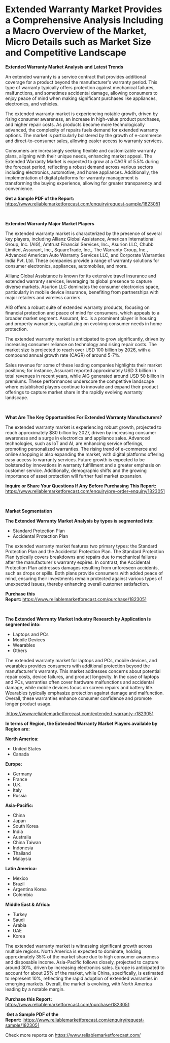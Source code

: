 <p><h1>Extended Warranty Market Provides a Comprehensive Analysis Including a Macro Overview of the Market, Micro Details such as Market Size and Competitive Landscape</h1></p><p><strong>Extended Warranty Market Analysis and Latest Trends</strong></p>
<p><p>An extended warranty is a service contract that provides additional coverage for a product beyond the manufacturer's warranty period. This type of warranty typically offers protection against mechanical failures, malfunctions, and sometimes accidental damage, allowing consumers to enjoy peace of mind when making significant purchases like appliances, electronics, and vehicles.</p><p>The extended warranty market is experiencing notable growth, driven by rising consumer awareness, an increase in high-value product purchases, and higher repair costs. As products become more technologically advanced, the complexity of repairs fuels demand for extended warranty options. The market is particularly bolstered by the growth of e-commerce and direct-to-consumer sales, allowing easier access to warranty services. </p><p>Consumers are increasingly seeking flexible and customizable warranty plans, aligning with their unique needs, enhancing market appeal. The Extended Warranty Market is expected to grow at a CAGR of 5.5% during the forecast period, reflecting a robust demand across various sectors including electronics, automotive, and home appliances. Additionally, the implementation of digital platforms for warranty management is transforming the buying experience, allowing for greater transparency and convenience.</p></p>
<p><strong>Get a Sample PDF of the Report:&nbsp;</strong> <a href="https://www.reliablemarketforecast.com/enquiry/request-sample/1823051?utm_campaign=2314&utm_medium=2&utm_source=Github&utm_content=ia&utm_term=09032025&utm_id=extended-warranty">https://www.reliablemarketforecast.com/enquiry/request-sample/1823051</a></p>
<p>&nbsp;</p>
<p><strong>Extended Warranty Major Market Players</strong></p>
<p><p>The extended warranty market is characterized by the presence of several key players, including Allianz Global Assistance, American International Group, Inc. (AIG), Amtrust Financial Services, Inc., Asurion LLC, Chubb Limited, Assurant, Inc., SquareTrade, Inc., The Warranty Group, Inc., Advanced American Auto Warranty Services LLC, and Corporate Warranties India Pvt. Ltd. These companies provide a range of warranty solutions for consumer electronics, appliances, automobiles, and more.</p><p>Allianz Global Assistance is known for its extensive travel insurance and extended warranty services, leveraging its global presence to capture diverse markets. Asurion LLC dominates the consumer electronics space, particularly in mobile device insurance, benefiting from partnerships with major retailers and wireless carriers.</p><p>AIG offers a robust suite of extended warranty products, focusing on financial protection and peace of mind for consumers, which appeals to a broader market segment. Assurant, Inc. is a prominent player in housing and property warranties, capitalizing on evolving consumer needs in home protection.</p><p>The extended warranty market is anticipated to grow significantly, driven by increasing consumer reliance on technology and rising repair costs. The market size is projected to reach over USD 100 billion by 2026, with a compound annual growth rate (CAGR) of around 5-7%.</p><p>Sales revenue for some of these leading companies highlights their market positions; for instance, Assurant reported approximately USD 3 billion in total revenues in recent years, while AIG generated around USD 50 billion in premiums. These performances underscore the competitive landscape where established players continue to innovate and expand their product offerings to capture market share in the rapidly evolving warranty landscape.</p></p>
<p>&nbsp;</p>
<p><strong>What Are The Key Opportunities For Extended Warranty Manufacturers?</strong></p>
<p><p>The extended warranty market is experiencing robust growth, projected to reach approximately $80 billion by 2027, driven by increasing consumer awareness and a surge in electronics and appliance sales. Advanced technologies, such as IoT and AI, are enhancing service offerings, promoting personalized warranties. The rising trend of e-commerce and online shopping is also expanding the market, with digital platforms offering easy access to warranty services. Future growth is expected to be bolstered by innovations in warranty fulfillment and a greater emphasis on customer service. Additionally, demographic shifts and the growing importance of asset protection will further fuel market expansion.</p></p>
<p><strong>Inquire or Share Your Questions If Any Before Purchasing This Report:</strong> <a href="https://www.reliablemarketforecast.com/enquiry/pre-order-enquiry/1823051?utm_campaign=2314&utm_medium=2&utm_source=Github&utm_content=ia&utm_term=09032025&utm_id=extended-warranty">https://www.reliablemarketforecast.com/enquiry/pre-order-enquiry/1823051</a></p>
<p>&nbsp;</p>
<p><strong>Market Segmentation</strong></p>
<p><strong>The Extended Warranty Market Analysis by types is segmented into:</strong></p>
<p><ul><li>Standard Protection Plan</li><li>Accidental Protection Plan</li></ul></p>
<p><p>The extended warranty market features two primary types: the Standard Protection Plan and the Accidental Protection Plan. The Standard Protection Plan typically covers breakdowns and repairs due to mechanical failures after the manufacturer's warranty expires. In contrast, the Accidental Protection Plan addresses damages resulting from unforeseen accidents, such as drops or spills. Both plans provide consumers with added peace of mind, ensuring their investments remain protected against various types of unexpected issues, thereby enhancing overall customer satisfaction.</p></p>
<p><strong>Purchase this Report:&nbsp;</strong><a href="https://www.reliablemarketforecast.com/purchase/1823051?utm_campaign=2314&utm_medium=2&utm_source=Github&utm_content=ia&utm_term=09032025&utm_id=extended-warranty">https://www.reliablemarketforecast.com/purchase/1823051</a></p>
<p>&nbsp;</p>
<p><strong>The Extended Warranty Market Industry Research by Application is segmented into:</strong></p>
<p><ul><li>Laptops and PCs</li><li>Mobile Devices</li><li>Wearables</li><li>Others</li></ul></p>
<p><p>The extended warranty market for laptops and PCs, mobile devices, and wearables provides consumers with additional protection beyond the manufacturer's warranty. This market addresses concerns about potential repair costs, device failures, and product longevity. In the case of laptops and PCs, warranties often cover hardware malfunctions and accidental damage, while mobile devices focus on screen repairs and battery life. Wearables typically emphasize protection against damage and malfunction. Overall, these warranties enhance consumer confidence and promote longer product usage.</p></p>
<p><a href="https://www.reliablemarketforecast.com/extended-warranty-r1823051?utm_campaign=2314&utm_medium=2&utm_source=Github&utm_content=ia&utm_term=09032025&utm_id=extended-warranty">&nbsp;https://www.reliablemarketforecast.com/extended-warranty-r1823051</a></p>
<p><strong>In terms of Region, the Extended Warranty Market Players available by Region are:</strong></p>
<p>
    <p> <strong> North America: </strong>
        <ul>
            <li>United States</li>
            <li>Canada</li>
        </ul>
        </p> 
    <p> <strong> Europe: </strong>
        <ul>
            <li>Germany</li>
            <li>France</li>
            <li>U.K.</li>
            <li>Italy</li>
            <li>Russia</li>
        </ul>
        </p> 
    <p> <strong> Asia-Pacific: </strong>
        <ul>
            <li>China</li>
            <li>Japan</li>
            <li>South Korea</li>
            <li>India</li>
            <li>Australia</li>
            <li>China Taiwan</li>
            <li>Indonesia</li>
            <li>Thailand</li>
            <li>Malaysia</li>
        </ul>
        </p> 
    <p> <strong> Latin America: </strong>
        <ul>
            <li>Mexico</li>
            <li>Brazil</li>
            <li>Argentina Korea</li>
            <li>Colombia</li>
        </ul>
        </p> 
    <p> <strong> Middle East & Africa: </strong>
        <ul>
            <li>Turkey</li>
            <li>Saudi</li>
            <li>Arabia</li>
            <li>UAE</li>
            <li>Korea</li>
        </ul>
    </p>
    </p>
<p><p>The extended warranty market is witnessing significant growth across multiple regions. North America is expected to dominate, holding approximately 35% of the market share due to high consumer awareness and disposable income. Asia-Pacific follows closely, projected to capture around 30%, driven by increasing electronics sales. Europe is anticipated to account for about 25% of the market, while China, specifically, is estimated to represent 10%, reflecting the rapid adoption of extended warranties in emerging markets. Overall, the market is evolving, with North America leading by a notable margin.</p></p>
<p><strong>Purchase this Report: </strong><a href="https://www.reliablemarketforecast.com/purchase/1823051?utm_campaign=2314&utm_medium=2&utm_source=Github&utm_content=ia&utm_term=09032025&utm_id=extended-warranty">https://www.reliablemarketforecast.com/purchase/1823051</a></p>
<p>&nbsp;<strong>Get a Sample PDF of the Report:&nbsp;&nbsp;</strong><a href="https://www.reliablemarketforecast.com/enquiry/request-sample/1823051?utm_campaign=2314&utm_medium=2&utm_source=Github&utm_content=ia&utm_term=09032025&utm_id=extended-warranty">https://www.reliablemarketforecast.com/enquiry/request-sample/1823051</a></p>
<p><strong></strong></p>
<p>Check more reports on <a href="https://www.reliablemarketforecast.com/?utm_campaign=2314&utm_medium=2&utm_source=Github&utm_content=ia&utm_term=09032025&utm_id=extended-warranty">https://www.reliablemarketforecast.com/</a></p>